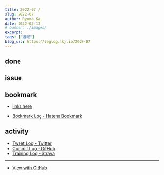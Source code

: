 ```yaml
---
title: 2022-07 / 
slug: 2022-07
author: Ryoma Kai
date: 2022-02-13
# banner: ./images/
excerpt: 
tags: ["週報"]
blog_url: https://leglog.lkj.io/2022-07
---
```


<!--greeting here-->

## done

### 

## issue

### 

## bookmark

- [links here]()


- [Bookmark Log - Hatena Bookmark](https://b.hatena.ne.jp/Ryo_K/bookmark)

## activity

<Tweet tweetLink="" />
<Instagram instagramId="" />
<YouTube youTubeId="" />

- [Tweet Log - Twitter](https://twitter.com/search?q=(from%3Alegnoh)%20until%3A2022-02-13%20since%3A2022-02-07%20-filter%3Areplies&src=typed_query)
- [Commit Log - GitHub](https://github.com/legnoh?tab=overview&from=2022-02-07&to=2022-02-13)
- [Training Log - Strava](https://www.strava.com/athletes/47349424/training/log)

----

- [View with GitHub](https://github.com/legnoh/leglog/blob/master/content/posts/202x/2022/07/index.md)
